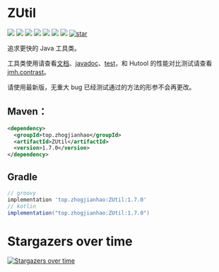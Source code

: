 # ZUtil

[![](https://img.shields.io/maven-central/v/top.zhogjianhao/ZUtil?style=flat-square)](https://search.maven.org/artifact/top.zhogjianhao/ZUtil)
[![](https://img.shields.io/hexpm/l/plug?style=flat-square)](./LICENSE)
[![](https://img.shields.io/badge/JDK-8%2B-orange?style=flat-square)]()
[![](https://img.shields.io/badge/%E4%BD%9C%E8%80%85-duanluan-red.svg)](https://github.com/duanluan)
[![](https://img.shields.io/badge/made%20with-%e2%9d%a4-ff69b4.svg?style=flat-square)](#)
[![](https://img.shields.io/badge/273743748-🐧-388adc.svg?style=flat-square)](https://jq.qq.com/?_wv=1027&k=pYzF0R18)
[![](https://img.shields.io/github/stars/duanluan/ZUtil?style=social)](https://github.com/duanluan/ZUtil)
[![star](https://gitee.com/duanluan/ZUtil/badge/star.svg?theme=white)](https://gitee.com/duanluan/ZUtil)

追求更快的 Java 工具类。

工具类使用请查看[文档](https://duanluan.github.io/ZUtil)、[javadoc](https://apidoc.gitee.com/duanluan/ZUtil)、[test](src/test/java/top/zhogjianhao)，和 Hutool 的性能对比测试请查看 [jmh.contrast](src/test/java/top/zhogjianhao/jmh/contrast)。

请使用最新版，无重大 bug 已经测试通过的方法的形参不会再更改。

## Maven：

```xml
<dependency>
  <groupId>top.zhogjianhao</groupId>
  <artifactId>ZUtil</artifactId>
  <version>1.7.0</version>
</dependency>
```

## Gradle

```groovy
// groovy
implementation 'top.zhogjianhao:ZUtil:1.7.0'
// kotlin
implementation("top.zhogjianhao:ZUtil:1.7.0")
```

# Stargazers over time

[![Stargazers over time](https://starchart.cc/duanluan/ZUtil.svg)](https://starchart.cc/duanluan/ZUtil)
